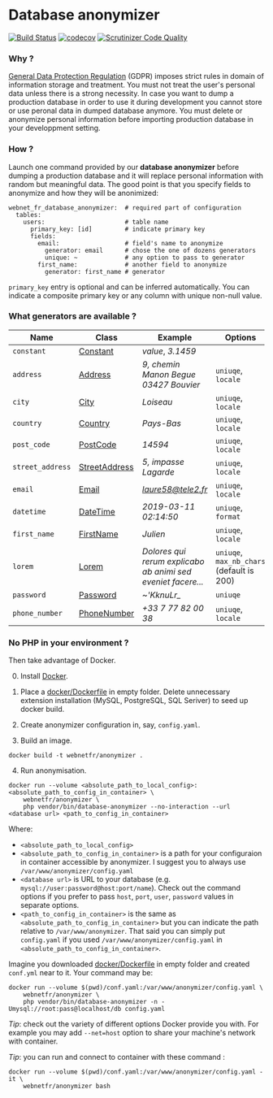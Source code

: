 # Database anonymizer

[![Build Status](https://travis-ci.com/webnet-fr/database-anonymizer.svg?branch=master)](https://travis-ci.com/webnet-fr/database-anonymizer)
[![codecov](https://codecov.io/gh/webnet-fr/database-anonymizer/branch/master/graph/badge.svg)](https://codecov.io/gh/webnet-fr/database-anonymizer)
[![Scrutinizer Code Quality](https://scrutinizer-ci.com/g/webnet-fr/database-anonymizer/badges/quality-score.png?b=master)](https://scrutinizer-ci.com/g/webnet-fr/database-anonymizer)


### Why ?

[General Data Protection Regulation] (GDPR) imposes strict rules in domain of
information storage and treatment. You must not treat the user's personal data 
unless there is a strong necessity. In case you want to dump a production database
in order to use it during development you cannot store or use peronal data in 
dumped database anymore. You must delete or anonymize personal information before
importing production database in your developpment setting.


### How ?

Launch one command provided by our **database anonymizer** before dumping a 
production database and it will replace personal information with random but 
meaningful data. The good point is that you specify fields to anonymize and
how they will be anonimized:

```
webnet_fr_database_anonymizer:  # required part of configuration
  tables:
    users:                      # table name
      primary_key: [id]         # indicate primary key
      fields:
        email:                  # field's name to anonymize
          generator: email      # chose the one of dozens generators
          unique: ~             # any option to pass to generator
        first_name:             # another field to anonymize
          generator: first_name # generator
```

`primary_key` entry is optional and can be inferred automatically. You can 
indicate a composite primary key or any column with unique non-null value.


### What generators are available ?

| Name             | Class           | Example | Options |
|------------------|-----------------|---------|---------|
| `constant`       | [Constant]      | *value*, *3.1459*| |
| `address`        | [Address]       | *9, chemin Manon Begue 03427 Bouvier* | `uniuqe`, `locale` |
| `city`           | [City]          | *Loiseau* | `uniuqe`, `locale` |
| `country`        | [Country]       | *Pays-Bas* | `uniuqe`, `locale` |
| `post_code`      | [PostCode]      | *14594* | `uniuqe`, `locale` |
| `street_address` | [StreetAddress] | *5, impasse Lagarde* | `uniuqe`, `locale` |
| `email` | [Email] | *laure58@tele2.fr* | `uniuqe`, `locale` |
| `datetime` | [DateTime] | *2019-03-11 02:14:50* | `uniuqe`, `format` |
| `first_name` | [FirstName] | *Julien* | `uniuqe`, `locale` |
| `lorem` | [Lorem] | *Dolores qui rerum explicabo ab animi sed eveniet facere...* | `uniuqe`, `max_nb_chars` (default is 200) |
| `password` | [Password] | *~\'KknuLr_* | `uniuqe` |
| `phone_number` | [PhoneNumber] | *+33 7 77 82 00 38* | `uniuqe`, `locale` |


### No PHP in your environment ?

Then take advantage of Docker.

0. Install [Docker].

1. Place a [docker/Dockerfile] in empty folder. Delete unnecessary extension 
installation (MySQL, PostgreSQL, SQL Seriver) to seed up docker build.

2. Create anonymizer configuration in, say, `config.yaml`.

3. Build an image.

```
docker build -t webnetfr/anonymizer .
```

4. Run anonymisation.

```
docker run --volume <absolute_path_to_local_config>:<absolute_path_to_config_in_container> \
    webnetfr/anonymizer \
    php vendor/bin/database-anonymizer --no-interaction --url <database url> <path_to_config_in_container>
```

Where:

- `<absolute_path_to_local_config>`
- `<absolute_path_to_config_in_container>` is a path for your configuraion
  in container accessible by anonymizer. I suggest you to always use `/var/www/anonymizer/config.yaml`
- `<database url>` is URL to your database (e.g. `mysql://user:password@host:port/name`).
  Check out the command options if you prefer to pass `host`, `port`, `user`, `password` 
  values in separate options.
- `<path_to_config_in_container>` is the same as `<absolute_path_to_config_in_container>`
but you can indicate the path relative to `/var/www/anonymizer`. That said you 
can simply put `config.yaml` if you used `/var/www/anonymizer/config.yaml` in
`<absolute_path_to_config_in_container>`.
 
Imagine you downloaded [docker/Dockerfile] in empty folder and created `conf.yml` 
near to it. Your command may be:

```
docker run --volume $(pwd)/conf.yaml:/var/www/anonymizer/config.yaml \
    webnetfr/anonymizer \
    php vendor/bin/database-anonymizer -n -Umysql://root:pass@localhost/db config.yaml
```

*Tip*: check out the variety of different options Docker provide you with. 
For example you may add `--net=host` option to share your machine's network 
with container.

*Tip*: you can run and connect to container with these command :
```
docker run --volume $(pwd)/conf.yaml:/var/www/anonymizer/config.yaml -it \
    webnetfr/anonymizer bash
```

[General Data Protection Regulation]: https://en.wikipedia.org/wiki/General_Data_Protection_Regulation
[Constant]: src/Generator/Constant.php
[Address]: src/Generator/Address.php
[City]: src/Generator/City.php
[Country]: src/Generator/Country.php
[PostCode]: src/Generator/PostCode.php
[StreetAddress]: src/Generator/StreetAddress.php
[Email]: src/Generator/Email.php
[DateTime]: src/Generator/DateTime.php
[FirstName]: src/Generator/FirstName.php
[LastName]: src/Generator/LastName.php
[Lorem]: src/Generator/Lorem.php
[Password]: src/Generator/Password.php
[PhoneNumber]: src/Generator/PhoneNumber.php
[Docker]: https://www.docker.com
[docker/Dockerfile]: docker/Dockerfile
